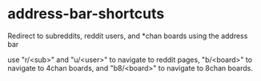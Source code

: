 # address-bar-shortcuts
Redirect to subreddits, reddit users, and *chan boards using the address bar

use "r/\<sub>" and "u/\<user>" to navigate to reddit pages, "b/\<board>" to navigate to 4chan boards, and "b8/\<board>" to navigate to 8chan boards.
